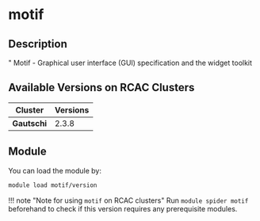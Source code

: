 # motif

## Description
" Motif - Graphical user interface (GUI) specification and the widget toolkit

## Available Versions on RCAC Clusters
|Cluster|Versions|
|---|---|
|**Gautschi**|2.3.8|

## Module
You can load the module by:

```bash
module load motif/version
```

!!! note "Note for using `motif` on RCAC clusters"
    Run `module spider motif` beforehand to check if this version requires any prerequisite modules.
